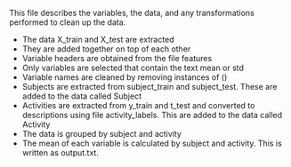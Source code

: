 This file describes the variables, the data, and any transformations performed to clean up the data.

* The data X_train and X_test are extracted
* They are added together on top of each other
* Variable headers are obtained from the file features
* Only variables are selected that contain the text mean or std
* Variable names are cleaned by removing instances of ()
* Subjects are extracted from subject_train and subject_test. These are added to the data called Subject
* Activities are extracted from y_train and t_test and converted to descriptions using file activity_labels. This are added to the data called Activity
* The data is grouped by subject and activity
* The mean of each variable is calculated by subject and activity. This is written as output.txt.
